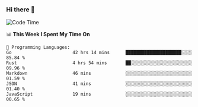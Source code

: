 ### Hi there 👋

<!--
**CrazyCollin/crazycollin** is a ✨ _special_ ✨ repository because its `README.md` (this file) appears on your GitHub profile.

Here are some ideas to get you started:

- 🔭 I’m currently working on ...
- 🌱 I’m currently learning ...
- 👯 I’m looking to collaborate on ...
- 🤔 I’m looking for help with ...
- 💬 Ask me about ...
- 📫 How to reach me: ...
- 😄 Pronouns: ...
- ⚡ Fun fact: ...
-->

<!--START_SECTION:waka-->
![Code Time](http://img.shields.io/badge/Code%20Time-981%20hrs%2052%20mins-blue)

📊 **This Week I Spent My Time On** 

```text
💬 Programming Languages: 
Go                       42 hrs 14 mins      █████████████████████░░░░   85.84 % 
Rust                     4 hrs 54 mins       ██░░░░░░░░░░░░░░░░░░░░░░░   09.96 % 
Markdown                 46 mins             ░░░░░░░░░░░░░░░░░░░░░░░░░   01.59 % 
JSON                     41 mins             ░░░░░░░░░░░░░░░░░░░░░░░░░   01.40 % 
JavaScript               19 mins             ░░░░░░░░░░░░░░░░░░░░░░░░░   00.65 % 
```


<!--END_SECTION:waka-->
